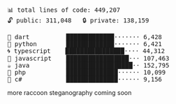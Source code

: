 <!--
**pmazumder3927/pmazumder3927** is a ✨ _special_ ✨ repository because its `README.md` (this file) appears on your GitHub profile.

Here are some ideas to get you started:

- 🔭 I’m currently working on ...
- 🌱 I’m currently learning ...
- 👯 I’m looking to collaborate on ...
- 🤔 I’m looking for help with ...
- 💬 Ask me about ...
- 📫 How to reach me: ...
- 😄 Pronouns: ...
- ⚡ Fun fact: ...
-->
 <!-- LANGUAGES BREAKDOWN START -->
<pre><code style="font-family: monospace; font-size: 14px;">
📊 total lines of code: 449,207
🔓 public: 311,048   🔒 private: 138,159

🎯 dart          █████████████······· 6,428
🐍 python        █████████████······· 6,421
🌀 typescript    ████████████████···· 44,312
💛 javascript    █████████████████··· 107,463
☕ java          ██████████████████·· 152,795
🐘 php           ██████████████······ 10,099
🔧 c#            ██████████████······ 9,156
</code></pre>
 <!-- LANGUAGES BREAKDOWN END -->
more raccoon steganography coming soon
